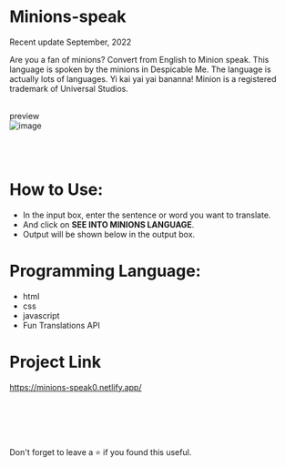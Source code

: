 # Minions-speak
Recent update September, 2022<br/>

Are you a fan of minions? Convert from English to Minion speak. This language is spoken by the minions in Despicable Me. The language is actually lots of languages. Yi kai yai yai bananna! Minion is a registered trademark of Universal Studios.

<br/>preview
<br/>
![image](https://user-images.githubusercontent.com/43793294/194715978-e5a1cc00-1dff-4b6b-9b81-fdc6fe70f87c.png)

<br/>
<br/>

# How to Use:
 - In the input box, enter the sentence or word you want to translate.
 - And click on **SEE INTO MINIONS LANGUAGE**.
 - Output will be shown below in the output box.
 
# Programming Language:

 - html
 - css 
 - javascript 
 - Fun Translations API

# Project Link

https://minions-speak0.netlify.app/

<br/>
<br/>
<br/>
<br/>

Don't forget to leave a ⭐ if you found this useful.
